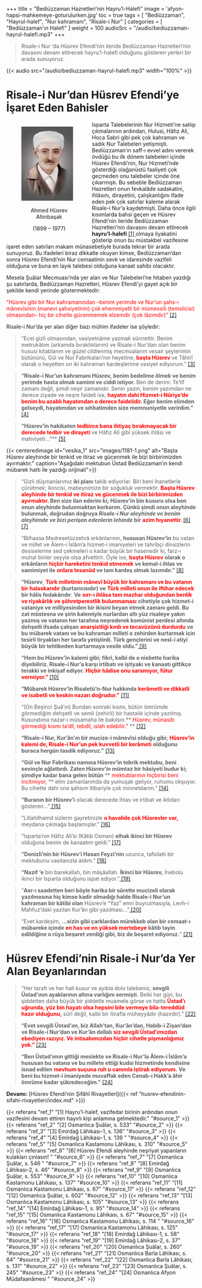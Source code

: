 +++
title = "Bediüzzaman Hazretleri’nin Hayru’l-Halefi"
image = 'afyon-hapsi-mahkemeye-goturulurken.jpg'
toc = true
tags = [
    "Bediüzzaman",
    "Hayrul-halef",
    "Nur kahramanı",
    "Risale-i Nur"
]
categories = [
    "Bediüzzaman'ın Halefi"
]
weight = 100
audioSrc = "/audio/bediuzzaman-hayrul-halefi.mp3"
+++




>Risale-i Nur ‘da Hüsrev Efendi’nin ileride Bediüzzaman Hazretleri’nin davasını devam ettirecek hayru’l-halefi olduğunu gösteren yerleri bir arada sunuyoruz. 


{{< audio src="/audio/bediuzzaman-hayrul-halefi.mp3" width="100%" >}}
# Risale-i Nur’dan Hüsrev Efendi’ye İşaret Eden Bahisler

<figure style="float:left; width: 147px;">
  <img src="images/husrev-ustad.jpg"  />
  <figcaption>
      <p style="text-align:center;">Ahmed Hüsrev Altınbaşak</p>
      <p style="text-align:center;">(1899 – 1977)</p>
  </figcaption>
</figure>



Isparta Talebelerinin Nur Hizmeti’ne sahip çıkmalarının ardından, Hulusi, 
Hâfız Ali, Hoca Sabri gibi pek çok kahraman ve sadık Nur Talebeleri yetişmişti.
Bediüzzaman’ın saff-ı evvel adını vererek övdüğü bu ilk dönem talebeleri içinde
Hüsrev Efendi’nin, Nur Hizmeti’nde gösterdiği olağanüstü faaliyeti çok geçmeden
onu talebeler içinde öne çıkarmıştı. Bu sebeble Bediüzzaman Hazretleri onun 
fevkalâde sadakatini, ihlâsını, dirayetini, çalışkanlığını ifade eden pek çok 
satırlar kaleme alarak Risale-i Nur’a kaydetmişti. Daha önce ilgili kısımlarda 
bahsi geçen ve Hüsrev Efendi’nin ileride Bediüzzaman Hazretleri’nin davasını devam 
ettirecek <b>hayru’l-halefi</b> 
<a name="source_1" href="#ref_1"> [1] </a>
olmaya liyakatini gösterip onun bu müstakbel
vazifesine işaret eden satırları makam münasebetiyle burada tekrar bir arada sunuyoruz. 
Bu ifadeleri biraz dikkatle okuyan kimse, Bediüzzaman’dan sonra Hüsrev Efendi’nin Nur 
cemaatinin sevk ve idaresinde vazifeli olduğuna ve buna en layık talebesi olduğuna kanaat sahibi olacaktır.


Mesela Şuâlar Mecmuası’nda yer alan ve Nur Talebeleri’ne hitaben yazdığı şu satırlarda, Bediüzzaman Hazretleri, 
Hüsrev Efendi’yi gayet açık bir şekilde kendi yerinde göstermektedir:


<span style="color:red">“Hüsrev gibi bir Nur kahramanından –benim yerimde 
ve Nur’un şahs-ı mânevîsinin (manevi şahsiyetinin) çok ehemmiyetli 
bir mümessili (temsilcisi) olmasından-  hiç bir cihetle gücenmemek elzemdir
 (çok lâzımdır)” <a name="source_2" href="#ref_2"> [2] </a> </span>

Risale-i Nur’da yer alan diğer bazı mühim ifadeler ise şöyledir:


> “Ecel gizli olmasından, vasiyetnâme yazmak sünnettir. 
Benim metrukâtım (arkamda bıraktıklarım) ve Risale-i Nur’dan olan benim hususi kitablarım ve güzel cildlenmiş 
mecmualarım vesair şeylerimin bütününü, Gül ve Nur Fabrikaları’nın heyetine, **<span style="color:red"> başta Hüsrev </span>** ve
 Tâhirî olarak o heyetten on iki kahraman kardeşlerime vasiyet ediyorum.” 
<a name="source_3" href="#ref_3"> [3] </a>

>**“Risale-i Nur’un kahramanı Hüsrev, benim bedelime ölmek ve benim yerimde hasta olmak samimi ve ciddi istiyor.** 
Ben de derim: Te’lif zamanı değil, şimdi neşir zamanıdır. 
Senin yazın, benim yazımdan ne derece ziyade ve neşre faideli ise,
**<span style="color:red"> hayatın dahi Hizmet-i Nûriye’de benim bu azablı hayatımdan o derece faidelidir. </span>** **Eğer benim elimden gelseydi, hayatımdan ve sıhhatimden size memnuniyetle verirdim.”** 
<a name="source_4" href="#ref_4"> [4] </a>

>**“Hüsrev’in hakikaten** **<span style="color:red">tedbirce bana ihtiyaç bırakmayacak bir derecede tedbir ve dirayeti </span>** ve Hâfız Ali gibi yüksek ihlâsı ve mahviyeti…”**  <a name="source_5" href="#ref_5"> [5] </a>

{{< centeredimage id="vesika_1" 
                  src="images/1181-1.png"
                  alt="Başta Hüsrev aleyhinde bir tenkid ve itiraz ve gücenmek ile bizi birbirimizden ayırmaktır."
                  caption="Aşağıdaki mektubun Üstad Bediüzzaman’ın kendi mübarek hattı ile yazdığı orijinali">}}

>“Gizli düşmanlarımız **iki planı** takib ediyorlar. Biri beni ihanetlerle çürütmek; ikincisi, mabeynimize bir soğukluk vermektir. 
**<span style="color:red"> Başta Hüsrev aleyhinde bir tenkid ve itiraz ve gücenmek ile bizi birbirimizden ayırmaktır. </span>**
**Ben size ilan ederim ki; Hüsrev’in bin kusuru olsa ben onun aleyhinde bulunmaktan korkarım. 
Çünkü şimdi onun aleyhinde bulunmak, doğrudan doğruya  *Risale-i Nur aleyhinde ve benim aleyhimde ve bizi perişan edenlerin lehinde*  bir** **<span style="color:red">azim hıyanettir. </span>**
<a name="source_6" href="#ref_6"> [6] </a>
<a name="source_7" href="#ref_7"> [7] </a>

>“Bilhassa Medresetüzzehrâ erkânlarının, **hususan Hüsrev’in** bu vatan ve millet ve Âlem-i İslâm’a hizmet-i imaniyeleri 
ve tahribçi dinsizlerin desiselerine sed çekmeleri o kadar büyük bir hasenedir ki, 
farz-ı muhal binler seyyie olsa afvettirir. Öyle ise, **<span style="color:red">başta Hüsrev</span>** **olarak o erkânların** **<span style="color:red"> hiçbir hareketini tenkid etmemek</span>**
**ve kemal-i ihlas ve samimiyet ile** **<span style="color:red"> onlara tesanüd </span>** **ve tam kardeş olmak lazımdır.”** <a name="source_8" href="#ref_8"> [8] </a>


>**“Hüsrev**, **<span style="color:red">Türk milletinin mânevî büyük bir kahramanı ve bu vatanın bir halaskarıdır  </span> (kurtarıcısıdır) ve** 
**<span style="color:red">Türk milleti onun ile iftihar edecek</span>**
**bir hâlis fedakârıdır**. **Ve** 
**<span style="color:red">sırr-ı ihlâsa tam mazhar olduğundan benlik ve riyakârlık ve şöhretperestlik bulunmaması</span>** 
**cihetiyle çok hizmet-i vataniye ve milliyesinden bir ikisini beyan etmek zamanı geldi. Bu zat müstesna ve şirin
kalemiyle nurlardan altı yüz risaleye yakın yazmış ve vatanın her tarafına neşrederek komünist perdesi altında 
dehşetli ifsada çalışan** **<span style="color:red">anarşistliği kırdı ve tecavüzünü durdurdu</span>**
**ve bu mübarek vatanı ve bu kahraman milleti o zehirden kurtarmak için tesirli tiryakları her tarafa yetiştirdi. Türk gençlerini ve nesl-i atiyi büyük bir tehlikeden kurtarmaya vesile oldu.”**<a name="source_9" href="#ref_9"> [9] </a>

>**“Hem bu Hüsrev’in kalemi gibi; fikri, kalbi de o nisbette harika diyebiliriz. Risale-i Nur’a karşı irtibatı ve iştiyakı ve kanaatı gittikçe terakki ve inkişaf ediyor.** **<span style="color:red">
Hiçbir hâdise onu sarsmıyor, fütur vermiyor.” </span>**<a name="source_10" href="#ref_10"> [10] </a>

>**“Mübarek Hüsrev’in Risaletü’n-Nur hakkında** **<span style="color:red">
kerâmetli ve dikkatli ve isabetli ve keskin nazarı doğrudur.”</span>**
<a name="source_11" href="#ref_11"> [11] </a>

>“(On Beşinci Şuâ’ın) Bundan sonraki kısmı, bütün ömrümde görmediğim dehşetli ve semli (zehirli) bir hastalık içinde yazılmış. Kusuratıma nazar-ı müsamaha ile bakılsın.**<span style="color:red">
Hüsrev, münasib görmediği kısmı ta’dil, tebdil, ıslah edebilir.” </span>
** <a name="source_12" href="#ref_12"> [12] </a>

>**“Risale-i Nur, Kur’ân’ın bir mucize-i mânevîsi olduğu gibi;** **<span style="color:red">
Hüsrev’in kalemi de, Risale-i Nur’un pek kuvvetli bir kerâmeti</span>** 
**olduğunu buraca hergün tasdik ediyoruz.”**  <a name="source_13" href="#ref_13"> [13] </a>

>**“Gül ve Nur Fabrikası namına Hüsrev’in tebrik mektubu, beni sevinçle ağlattırdı. Zaten Hüsrev’in mümtaz bir hâsiyeti budur ki; şimdiye kadar bana gelen bütün** **<span style="color:red">
mektublarının hiçbirisi beni incitmiyor,</span>
** elim zamanlarımda da yumuşak geliyor, ruhumu okşuyor. Bu cihette dahi ona şahsım itibariyle çok minnetdarım.” <a name="source_14" href="#ref_14"> [14] </a>

>**“Buranın bir Hüsrev’i** olacak derecede ihlas ve irtibat ve iktidarı gösteren…”<a name="source_15" href="#ref_15"> [15] </a>

>“Lillahilhamd sizlerin gayretinizle **<span style="color:red">o havalide çok Hüsrevler var,</span>** meydana çıkmağa başlamışlar.” <a name="source_16" href="#ref_16"> [16] </a>

>“Isparta’nın Hâfız Ali’si (Kâtib Osman) **elhak ikinci bir Hüsrev** olduğuna benim de kanaatım geldi.” <a name="source_17" href="#ref_17"> [17] </a>

>**“Denizli’nin bir Hüsrev’i Hasan Feyzi’nin** uzunca, tafsilatlı bir mektubunu vasıtanızla aldım.” <a name="source_18" href="#ref_18"> [18] </a>

>**“Nazif ‘e** bin barekallah, bin mâşâallah. **İkinci bir Hüsrev,** İnebolu ikinci bir Isparta olduğunu ispat ediyor.”<a name="source_19" href="#ref_19"> [19] </a>

>“**Asr-ı saadetten beri böyle harika bir sûrette mucizeli olarak yazılmasına hiç kimse kadir olmadığı halde Risale-i Nur’un kahraman bir kâtibi olan** Hüsrev’e “Yaz” emri buyrulmasıyla, Levh-i Mahfuz’daki yazılan Kur’ân gibi yazılması…”<a name="source_20" href="#ref_20"> [20] </a>

>“Evet kardeşim, **…sizin gibi çarklardan mürekkeb olan bir cemaat-ı mübareke içinde** **<span style="color:red">
en has ve en yüksek mertebeye</span>**
**kâtib tayin edildiğine  o rüya beşaret verdiği gibi, biz de beşaret ediyoruz.**” <a name="source_21" href="#ref_21"> [21] </a>

# Hüsrev Efendi’nin Risale-i Nur’da Yer Alan Beyanlarından

>“Her tarafı ve her hali kusur ve ayıbla dolu talebeniz, **sevgili Üstad’ının ayaklarının altına varlığını sermişti.** Belki her gün, bu şiddetten daha büyük bir şiddetle muamele görse ve hatta **<span style="color:red">
 Üstad’ı uğrunda, yüz bin hayatı olsa hepsini bile vermeye bila-tereddüd hazır olduğunu,</span>** sûrî değil, kalbi bir itirafla müheyyâdır (hazırdır).” <a name="source_22" href="#ref_22"> [22] </a>

>**“Evet sevgili Üstad’ım, biz Allah’tan, Kur’ân’dan, Habib-i Zişan’dan ve Risale-i Nur’dan ve Kur’ân dellalı** **<span style="color:red">siz sevgili Üstad’ımızdan ebediyen razıyız. Ve intisabımızdan hiçbir cihetle pişmanlığımız yok.” </span>**<a name="source_23" href="#ref_23"> [23] </a>

>**“Ben Üstad’ımın gittiği meslekte ve Risale-i Nur’la Âlem-i İslâm’a hususan bu vatana ve bu millete ettiği kudsi hizmetinde kendisine isnad edilen** **<span style="color:red">
mevhum suçuna ruh u canımla iştirak ediyorum.</span>** 
**Ve beni bu hizmet-i imaniyede muvaffak eden Cenab-ı Hakk’a âhir ömrüme kadar şükredeceğim.”**  <a name="source_24" href="#ref_24"> [24] </a>

**Devamı:** [Hüsrev Efendi’nin Şifâhî Rivayetleri]({{< ref "husrev-efendinin-sifahi-rivayetleri/index.md" >}})

{{< referans "ref_1" "[1] Hayru’l-halef, vazifedar birinin ardından onun vazifesini devam ettiren hayırlı kişi anlamına gelmektedir." "#source_1" >}}
{{< referans "ref_2" "[2] Osmanlıca Şuâlar, s. 533" "#source_2" >}}
{{< referans "ref_3" "[3] Emirdağ Lâhikası-1, s. 136" "#source_3" >}}
{{< referans "ref_4" "[4] Emirdağ Lâhikası-1, s. 139 " "#source_4" >}}
{{< referans "ref_5" "[5] Osmanlıca Kastamonu Lâhikası, s. 310" "#source_5" >}}
{{< referans "ref_6" "[6] Hüsrev Efendi aleyhinde neşriyat yapanların kulakları çınlasın! " "#source_6" >}}
{{< referans "ref_7" "[7] Osmanlıca Şuâlar, s. 546  " "#source_7" >}}
{{< referans "ref_8" "[8] Emirdağ Lâhikası-2, s. 46" "#source_8" >}}
{{< referans "ref_9" "[9] Osmanlıca Şuâlar, s. 553" "#source_9" >}}
{{< referans "ref_10" "[10] Osmanlıca Kastamonu Lâhikası, s. 137" "#source_10" >}}
{{< referans "ref_11" "[11] Osmanlıca Kastamonu Lâhikası, s. 67" "#source_11" >}}
{{< referans "ref_12" "[12] Osmanlıca Şuâlar, s. 602" "#source_12" >}}
{{< referans "ref_13" "[13] Osmanlıca Kastamonu Lâhikası, s. 105" "#source_13" >}}
{{< referans "ref_14" "[14] Emirdağ Lâhikası-1, s. 95" "#source_14" >}}
{{< referans "ref_15" "[15] Osmanlıca Kastamonu Lâhikası, s. 67" "#source_15" >}}
{{< referans "ref_16" "[16] Osmanlıca Kastamonu Lâhikası, s. 114 " "#source_16" >}}
{{< referans "ref_17" "[17] Osmanlıca Kastamonu Lâhikası, s. 125" "#source_17" >}}
{{< referans "ref_18" "[18] Emirdağ Lâhikası-1, s. 58" "#source_18" >}}
{{< referans "ref_19" "[19] Emirdağ Lâhikası-2, s. 37" "#source_19" >}}
{{< referans "ref_20" "[20] Osmanlıca Şuâlar, s. 260" "#source_20" >}}
{{< referans "ref_21" "[21] Osmanlıca Barla Lâhikası, s. 64" "#source_21" >}}
{{< referans "ref_22" "[22] Osmanlıca Barla Lâhikası, s. 131" "#source_22" >}}
{{< referans "ref_23" "[23] Osmanlıca Şuâlar, s. 245" "#source_23" >}}
{{< referans "ref_24" "[24] Osmanlıca Afyon Müdafaanâmesi " "#source_24" >}}
